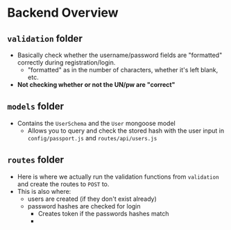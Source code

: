# Backend Overview

## `validation` folder
* Basically check whether the username/password fields are "formatted" correctly during registration/login.
  * "formatted" as in the number of characters, whether it's left blank, etc.
* __Not checking whether or not the UN/pw are "correct"__

## `models` folder
* Contains the `UserSchema` and the `User` mongoose model
  * Allows you to query and check the stored hash with the user input in `config/passport.js` and `routes/api/users.js`

## `routes` folder
* Here is where we actually run the validation functions from `validation` and create the routes to `POST` to.
* This is also where:
  * users are created (if they don't exist already)
  * password hashes are checked for login
    * Creates token if the passwords hashes match
    * 
